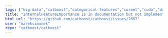 ```yaml
---
tags: ["big-data","catboost","categorical-features","coreml","cuda","data-mining","data-science","decision-trees","gbdt","gbm","gpu","gpu-computing","gradient-boosting","kaggle","machine-learning","python","r","tutorial"]
title: "InternalFeatureImportance is in documentation but not implemented"
html_url: "https://github.com/catboost/catboost/issues/2667"
user: "mareksimunek"
repo: "catboost/catboost"
---
```


